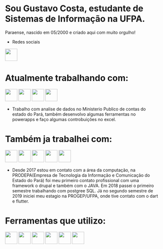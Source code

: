 # Sou Gustavo Costa, estudante de Sistemas de Informação na UFPA.
Paraense, nascido em 05/2000 e criado aqui com muito orgulho!



- Redes sociais

<a href="https://www.linkedin.com/in/gustavo-costa-b24788175/" target="_blank"><img src="https://cdn.jsdelivr.net/gh/devicons/devicon/icons/linkedin/linkedin-original.svg"  width="40" height="40"></a>
                    
# Atualmente trabalhando com:

<img src="https://cdn.jsdelivr.net/gh/devicons/devicon/icons/python/python-original.svg" width="40" height="40"/> <img src="https://cdn.jsdelivr.net/gh/devicons/devicon/icons/pandas/pandas-original.svg" width="40" height="40"/> <img src="https://cdn.jsdelivr.net/gh/devicons/devicon/icons/mysql/mysql-original-wordmark.svg" width="40" height="40"/>
<img src="https://cdn.jsdelivr.net/gh/devicons/devicon/icons/ruby/ruby-original.svg" width="40" height="40"/>

- Trabalho com analise de dados no Ministerio Publico de contas do estado do Pará, também desenvolvo algumas ferramentas no powerapps e faço algumas controbuições no excel.
                   
# Também ja trabalhei com:

<img src="https://cdn.jsdelivr.net/gh/devicons/devicon/icons/flutter/flutter-original.svg" width="40" height="40"/> <img src="https://cdn.jsdelivr.net/gh/devicons/devicon/icons/dart/dart-original.svg" width="40" height="40"/> <img src="https://cdn.jsdelivr.net/gh/devicons/devicon/icons/drupal/drupal-original.svg" width="40" height="40" />
<img src="https://cdn.jsdelivr.net/gh/devicons/devicon/icons/postgresql/postgresql-original-wordmark.svg" width="40" height="40"/> <img src="https://cdn.jsdelivr.net/gh/devicons/devicon/icons/java/java-original-wordmark.svg" width="40" height="40"/>
- Desde 2017 estou em contato com a área da computação, na PRODEPA(Empresa de Tecnologia da Informação e Comunicação do Estado do Pará) foi meu primeiro contato profissional com uma framework o drupal e também com o JAVA. Em 2018 passei o primeiro semestre trabalhando com postgree SQL. Já no segundo semestre de 2019 iniciei meu estagio na PROGEP/UFPA, onde tive contato com o dart e flutter.
 
# Ferramentas que utilizo:

<img src="https://cdn.jsdelivr.net/gh/devicons/devicon/icons/androidstudio/androidstudio-original.svg" width="40" height="40"/> <img src="https://cdn.jsdelivr.net/gh/devicons/devicon/icons/git/git-original.svg" width="40" height="40"/>  <img src="https://cdn.jsdelivr.net/gh/devicons/devicon/icons/windows8/windows8-original.svg" width="40" height="40"/>
<img src="https://cdn.jsdelivr.net/gh/devicons/devicon/icons/figma/figma-original.svg" width="40" height="40"/> <img src="https://cdn.jsdelivr.net/gh/devicons/devicon/icons/jupyter/jupyter-original.svg" width="40" height="40"/> <img src="https://cdn.jsdelivr.net/gh/devicons/devicon/icons/vscode/vscode-original.svg" width="40" height="40"/>
          

          
          
          


<!---
Gulagcosta/Gulagcosta is a ✨ special ✨ repository because its `README.md` (this file) appears on your GitHub profile.
You can click the Preview link to take a look at your changes.
--->
